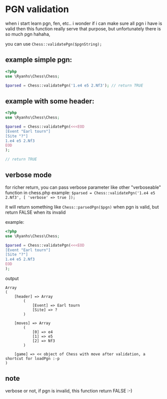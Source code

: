 # PGN validation

when i start learn pgn, fen, etc.. i wonder if i can make sure all pgn i have is valid then this function really serve that purpose, but unfortunately there is so much pgn hahaha,

you can use `Chess::validatePgn($pgnString);`

## example simple pgn:

```php
<?php
use \Ryanhs\Chess\Chess;

$parsed = Chess::validatePgn('1.e4 e5 2.Nf3'); // return TRUE
```

## example with some header:

```php
<?php
use \Ryanhs\Chess\Chess;

$parsed = Chess::validatePgn(<<<EOD
[Event "Earl tourn"]
[Site "?"]
1.e4 e5 2.Nf3
EOD
);

// return TRUE
```

## verbose mode

for richer return, you can pass verbose parameter like other "verboseable" function in chess.php
example: `$parsed = Chess::validatePgn('1.e4 e5 2.Nf3', [ 'verbose' => true ]);`

it will return something like `Chess::parsedPgn($pgn)` when pgn is valid,
but return FALSE when its invalid

example:

```php
<?php
use \Ryanhs\Chess\Chess;

$parsed = Chess::validatePgn(<<<EOD
[Event "Earl tourn"]
[Site "?"]
1.e4 e5 2.Nf3
EOD
);
```

output

```
Array
(
    [header] => Array
        (
            [Event] => Earl tourn
            [Site] => ?
        )

    [moves] => Array
        (
            [0] => e4
            [1] => e5
            [2] => Nf3
        )

    [game] => << object of Chess with move after validation, a shortcut for loadPgn :-p
)
```

## note

verbose or not, if pgn is invalid, this function return FALSE :-)
